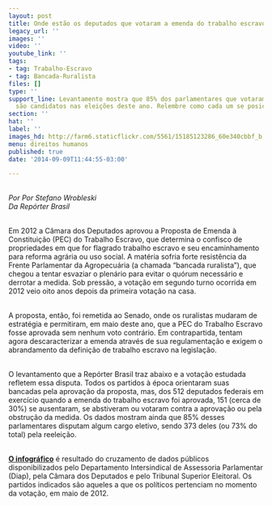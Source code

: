 ```yaml
---
layout: post
title: Onde estão os deputados que votaram a emenda do trabalho escravo?
legacy_url: ''
images: ''
video: ''
youtube_link: ''
tags:
- tag: Trabalho-Escravo
- tag: Bancada-Ruralista
files: []
type: ''
support_line: Levantamento mostra que 85% dos parlamentares que votaram a PEC em 2012
  são candidatos nas eleições deste ano. Relembre como cada um se posicionou.
section: ''
hat: ''
label: ''
images_hd: http://farm6.staticflickr.com/5561/15185123286_60e340cbbf_b.jpg
menu: direitos humanos
published: true
date: '2014-09-09T11:44:55-03:00'

---
```

<p><br />
<em>Por Por Stefano Wrobleski<br />
Da Rep&oacute;rter Brasil</em></p>

<p><br />
Em 2012 a C&acirc;mara dos Deputados aprovou a Proposta de Emenda &agrave; Constitui&ccedil;&atilde;o (PEC) do Trabalho Escravo, que determina o confisco de propriedades em que for flagrado trabalho escravo e seu encaminhamento para reforma agr&aacute;ria ou uso social. A mat&eacute;ria sofria forte resist&ecirc;ncia da Frente Parlamentar da Agropecu&aacute;ria (a chamada &ldquo;bancada ruralista&rdquo;), que chegou a tentar esvaziar o plen&aacute;rio para evitar o qu&oacute;rum necess&aacute;rio e derrotar a medida. Sob press&atilde;o, a vota&ccedil;&atilde;o em segundo turno ocorrida em 2012 veio oito anos depois da primeira vota&ccedil;&atilde;o na casa.</p>

<p><br />
A proposta, ent&atilde;o, foi remetida ao Senado, onde os ruralistas mudaram de estrat&eacute;gia e permitiram, em maio deste ano, que a PEC do Trabalho Escravo fosse aprovada sem nenhum voto contr&aacute;rio. Em contrapartida, tentam agora descaracterizar a emenda atrav&eacute;s de sua regulamenta&ccedil;&atilde;o e exigem o abrandamento da defini&ccedil;&atilde;o de trabalho escravo na legisla&ccedil;&atilde;o.</p>

<p><br />
O levantamento que a Rep&oacute;rter Brasil traz abaixo e a vota&ccedil;&atilde;o estudada refletem essa disputa. Todos os partidos &agrave; &eacute;poca orientaram suas bancadas pela aprova&ccedil;&atilde;o da proposta, mas, dos 512 deputados federais em exerc&iacute;cio quando a emenda do trabalho escravo foi aprovada, 151 (cerca de 30%) se ausentaram, se abstiveram ou votaram contra a aprova&ccedil;&atilde;o ou pela obstru&ccedil;&atilde;o da medida. Os dados mostram ainda que 85% desses parlamentares disputam algum cargo eletivo, sendo 373 deles (ou 73% do total) pela reelei&ccedil;&atilde;o.</p>

<p><br />
<a href="http://public.tableausoftware.com/views/Deputadosquevotaramaemendadotrabalhoescravo/Infogrfico?:showVizHome=no" target="_blank"><strong>O infogr&aacute;fico</strong></a>&nbsp;&eacute; resultado do cruzamento de dados p&uacute;blicos disponibilizados pelo Departamento Intersindical de Assessoria Parlamentar (Diap), pela C&acirc;mara dos Deputados e pelo Tribunal Superior Eleitoral. Os partidos indicados s&atilde;o aqueles a que os pol&iacute;ticos pertenciam no momento da vota&ccedil;&atilde;o, em maio de 2012.</p>
